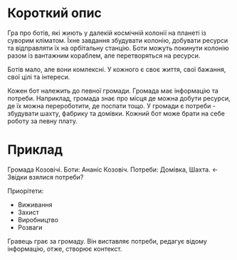 # Короткий опис

Гра про ботів, які жиють у далекій космічній колонії на планеті із суворим кліматом.
Їхне завдання збудувати колонію, добувати ресурси та відправляти їх на орбітальну станцію.
Боти можуть покинути колонію разом із вантажним кораблем, але перетворяться на ресурси.

Ботів мало, але вони комлексні. У кожного є своє життя, свої бажання, свої цілі та інтереси.

Кожен бот належить до певної громади.
Громада має інформацію та потреби.
Наприклад, громада знає про місця де можна добути ресурси, де їх можна перероботити, де поспати тощо.
У громади є потреби - збудувати шахту, фабрику та домівки.
Кожний бот може брати на себе роботу за певну плату.

# Приклад
Громада Козовічі.
Боти: Ананіс Козовіч.
Потреби: Домівка, Шахта. <- Звідки взялися потреби?

Приорітети:
- Виживання
- Захист
- Виробництво
- Розваги

Гравець грає за громаду. Він виставляє потреби, редагує відому інформацію, отже, створює контекст.

